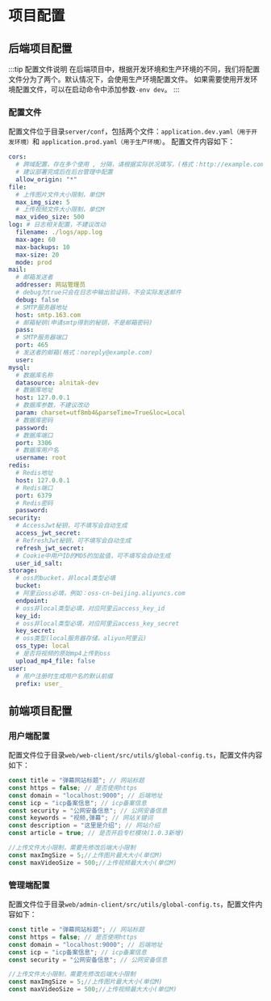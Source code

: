 # 项目配置

## 后端项目配置
:::tip 配置文件说明
在后端项目中，根据开发环境和生产环境的不同，我们将配置文件分为了两个。默认情况下，会使用生产环境配置文件。
如果需要使用开发环境配置文件，可以在启动命令中添加参数`-env dev`。
:::
### 配置文件
配置文件位于目录`server/conf`，包括两个文件：`application.dev.yaml（用于开发环境）`和 `application.prod.yaml（用于生产环境）`。
配置文件内容如下：
```yaml
cors:
  # 跨域配置，存在多个使用 , 分隔，请根据实际状况填写，(格式：http://example.com)
  # 建议部署完成后在后台管理中配置
  allow_origin: "*"
file:
  # 上传图片文件大小限制，单位M
  max_img_size: 5
  # 上传视频文件大小限制，单位M
  max_video_size: 500
log: # 日志相关配置，不建议改动
  filename: ./logs/app.log
  max-age: 60
  max-backups: 10
  max-size: 20
  mode: prod
mail:
  # 邮箱发送者
  addresser: 网站管理员
  # debug为true只会在日志中输出验证码，不会实际发送邮件
  debug: false
  # SMTP服务器地址
  host: smtp.163.com
  # 邮箱秘钥(申请smtp得到的秘钥，不是邮箱密码)
  pass: 
  # SMTP服务器端口
  port: 465
  # 发送者的邮箱(格式：noreply@example.com)
  user: 
mysql:
  # 数据库名称
  datasource: alnitak-dev
  # 数据库地址
  host: 127.0.0.1
  # 数据库参数，不建议改动
  param: charset=utf8mb4&parseTime=True&loc=Local
  # 数据库密码
  password: 
  # 数据库端口
  port: 3306
  # 数据库用户名
  username: root
redis:
  # Redis地址
  host: 127.0.0.1
  # Redis端口
  port: 6379
  # Redis密码
  password: 
security:
  # AccessJwt秘钥，可不填写会自动生成
  access_jwt_secret: 
  # RefreshJwt秘钥，可不填写会自动生成
  refresh_jwt_secret: 
  # Cookie中用户ID的MD5的加盐值，可不填写会自动生成
  user_id_salt: 
storage:
  # oss的bucket，非local类型必填
  bucket: 
  # 阿里云oss必填，例如：oss-cn-beijing.aliyuncs.com
  endpoint: 
  # oss非local类型必填，对应阿里云access_key_id
  key_id: 
  # oss非local类型必填，对应阿里云access_key_secret
  key_secret: 
  # oss类型(local服务器存储，aliyun阿里云)
  oss_type: local
  # 是否将视频的原始mp4上传到oss
  upload_mp4_file: false
user:
  # 用户注册时生成用户名的默认前缀
  prefix: user_

```

## 前端项目配置

### 用户端配置
配置文件位于目录`web/web-client/src/utils/global-config.ts`，配置文件内容如下：
```js
const title = "弹幕网站标题"; // 网站标题
const https = false; // 是否使用https
const domain = "localhost:9000"; // 后端地址
const icp = "icp备案信息"; // icp备案信息
const security = "公网安备信息"; // 公网安备信息
const keywords = "视频,弹幕"; // 网站关键词
const description = "这里是介绍"; // 网站介绍
const article = true; // 是否开启专栏模块(1.0.3新增)

//上传文件大小限制，需要先修改后端大小限制
const maxImgSize = 5;//上传图片最大大小(单位M)
const maxVideoSize = 500;//上传视频最大大小(单位M)
```

### 管理端配置
配置文件位于目录`web/admin-client/src/utils/global-config.ts`，配置文件内容如下：
```js
const title = "弹幕网站标题"; // 网站标题
const https = false; // 是否使用https
const domain = "localhost:9000"; // 后端地址
const icp = "icp备案信息"; // icp备案信息
const security = "公网安备信息"; // 公网安备信息

//上传文件大小限制，需要先修改后端大小限制
const maxImgSize = 5;//上传图片最大大小(单位M)
const maxVideoSize = 500;//上传视频最大大小(单位M)
```